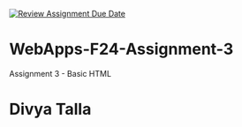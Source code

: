 [![Review Assignment Due Date](https://classroom.github.com/assets/deadline-readme-button-24ddc0f5d75046c5622901739e7c5dd533143b0c8e959d652212380cedb1ea36.svg)](https://classroom.github.com/a/qJp_9AXf)
# WebApps-F24-Assignment-3
Assignment 3 - Basic HTML

<!DOCTYPE html>
<html>
<head>
    <title>Your Descriptive Title</title>
</head>
<body>
    <h1>Divya Talla</h1>
</body>
</html>
